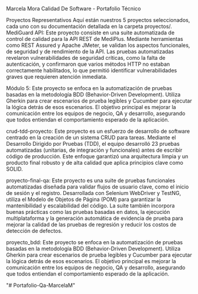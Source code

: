Marcela Mora Calidad De Software - Portafolio Técnico 

Proyectos Representativos Aquí están nuestros 5 proyectos seleccionados, cada uno con su documentación detallada en la carpeta proyectos/.
MediGuard API: Este proyecto consiste en una suite automatizada de control de calidad para la API REST de MediPlus. Mediante herramientas como REST Assured y Apache JMeter, se validan los aspectos funcionales, de seguridad y de rendimiento de la API. Las pruebas automatizadas revelaron vulnerabilidades de seguridad críticas, como la falta de autenticación, y confirmaron que varios métodos HTTP no estaban correctamente habilitados, lo que permitió identificar vulnerabilidades graves que requieren atención inmediata.

Módulo 5: Este proyecto se enfoca en la automatización de pruebas basadas en la metodología BDD (Behavior-Driven Development). Utiliza Gherkin para crear escenarios de prueba legibles y Cucumber para ejecutar la lógica detrás de esos escenarios. El objetivo principal es mejorar la comunicación entre los equipos de negocio, QA y desarrollo, asegurando que todos entiendan el comportamiento esperado de la aplicación.

crud-tdd-proyecto: Este proyecto es un esfuerzo de desarrollo de software centrado en la creación de un sistema CRUD para tareas. Mediante el Desarrollo Dirigido por Pruebas (TDD), el equipo desarrolló 23 pruebas automatizadas (unitarias, de integración y funcionales) antes de escribir código de producción. Este enfoque garantizó una arquitectura limpia y un producto final robusto y de alta calidad que aplica principios clave como SOLID.

proyecto-final-qa: Este proyecto es una suite de pruebas funcionales automatizadas diseñada para validar flujos de usuario clave, como el inicio de sesión y el registro. Desarrollada con Selenium WebDriver y TestNG, utiliza el Modelo de Objetos de Página (POM) para garantizar la mantenibilidad y escalabilidad del código. La suite también incorpora buenas prácticas como las pruebas basadas en datos, la ejecución multiplataforma y la generación automática de evidencia de prueba para mejorar la calidad de las pruebas de regresión y reducir los costos de detección de defectos.

proyecto_bdd: Este proyecto se enfoca en la automatización de pruebas basadas en la metodología BDD (Behavior-Driven Development). Utiliza Gherkin para crear escenarios de prueba legibles y Cucumber para ejecutar la lógica detrás de esos escenarios. El objetivo principal es mejorar la comunicación entre los equipos de negocio, QA y desarrollo, asegurando que todos entiendan el comportamiento esperado de la aplicación.

"# Portafolio-Qa-MarcelaM" 
